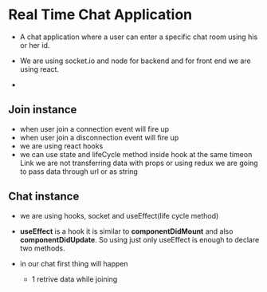 # Real Time Chat Application

- A chat application where a user can enter a specific chat room using his or her id.

- We are using socket.io and node for backend and for front end we are using react.

- 

## Join instance

- when user join a connection event will fire up
- when user join a disconnection event will fire up
- we are using react hooks
- we can use state and lifeCycle method inside hook at the same timeon Link we are not transferring data with props or using redux we are going to pass data through url or as string


## Chat instance

- we are using hooks, socket and useEffect(life cycle method)

- **useEffect** is a hook it is similar to **componentDidMount** and also **componentDidUpdate**. So using just only useEffect is enough to declare two methods. 

- in our chat first thing will happen 
  - 1 retrive data while joining 